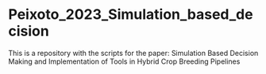 # Peixoto_2023_Simulation_based_decision
This is a repository with the scripts for the paper: Simulation Based Decision Making and Implementation of Tools in Hybrid Crop Breeding Pipelines
